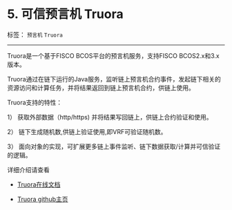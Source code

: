 #  5. 可信预言机 Truora
标签： ``预言机``  ``Truora``

-----

Truora是一个基于FISCO BCOS平台的预言机服务，支持FISCO BCOS2.x和3.x版本。

Truora通过在链下运行的Java服务，监听链上预言机合约事件，发起链下相关的资源访问和计算任务，并将结果返回到链上预言机合约，供链上使用。

Truora支持的特性：

1） 获取外部数据（http/https) 并将结果写回链上，供链上合约验证和使用。

2） 链下生成随机数,供链上验证使用,即VRF可验证随机数。

3） 面向对象的实现，可扩展更多链上事件监听、链下数据获取/计算并可信验证的逻辑。

详细介绍请查看

- [Truora在线文档](https://truora.readthedocs.io/zh_CN/main/)
  
- [Truora github主页](https://github.com/WeBankBlockchain/Truora-Service)
